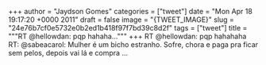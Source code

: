 
+++
author = "Jaydson Gomes"
categories = ["tweet"]
date = "Mon Apr 18 19:17:20 +0000 2011"
draft = false
image = "{TWEET_IMAGE}"
slug = "24e76b7cf0e5732e0b2ed1b418f97f7bd39c8d2f"
tags = ["tweet"]
title = """RT @hellowdan: pqp hahaha..."""
+++
RT @hellowdan: pqp hahahaha RT: @sabeacarol: Mulher é um bicho estranho. Sofre, chora e paga pra ficar sem pelos, depois vai lá e compra ...
